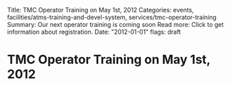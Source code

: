 Title: TMC Operator Training on May 1st, 2012
Categories: events, facilities/atms-training-and-devel-system, services/tmc-operator-training
Summary: Our next operator training is coming soon
Read more: Click to get information about registration.
Date: "2012-01-01"
flags: draft

# TMC Operator Training on May 1st, 2012


